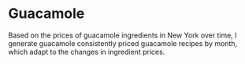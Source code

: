 Guacamole
=====
Based on the prices of guacamole ingredients in New York over time, I generate
guacamole consistently priced guacamole recipes by month, which adapt to the
changes in ingredient prices.

